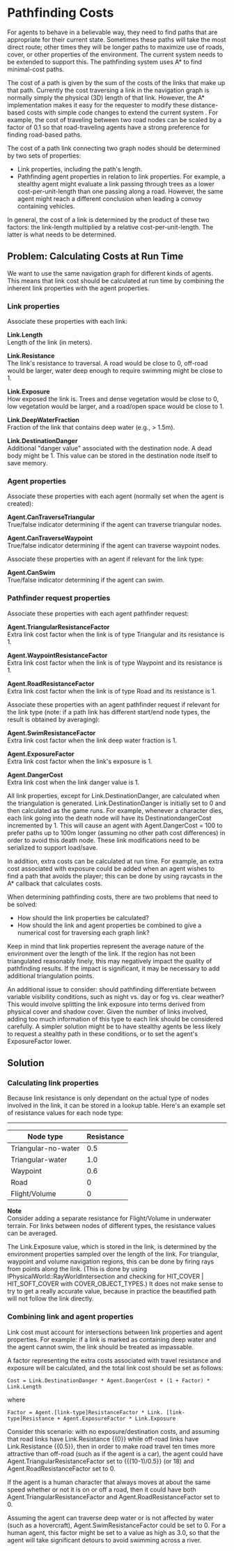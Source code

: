 # Pathfinding Costs<a name="ai-concepts-pathfinding-costs"></a>

For agents to behave in a believable way, they need to find paths that are appropriate for their current state\. Sometimes these paths will take the most direct route; other times they will be longer paths to maximize use of roads, cover, or other properties of the environment\. The current system needs to be extended to support this\. The pathfinding system uses A\* to find minimal\-cost paths\. 

The cost of a path is given by the sum of the costs of the links that make up that path\. Currently the cost traversing a link in the navigation graph is normally simply the physical \(3D\) length of that link\. However, the A\* implementation makes it easy for the requester to modify these distance\-based costs with simple code changes to extend the current system \. For example, the cost of traveling between two road nodes can be scaled by a factor of 0\.1 so that road\-traveling agents have a strong preference for finding road\-based paths\.

The cost of a path link connecting two graph nodes should be determined by two sets of properties: 
+ Link properties, including the path's length\.
+ Pathfinding agent properties in relation to link properties\. For example, a stealthy agent might evaluate a link passing through trees as a lower cost\-per\-unit\-length than one passing along a road\. However, the same agent might reach a different conclusion when leading a convoy containing vehicles\.

In general, the cost of a link is determined by the product of these two factors: the link\-length multiplied by a relative cost\-per\-unit\-length\. The latter is what needs to be determined\.

## Problem: Calculating Costs at Run Time<a name="ai-concepts-pathfinding-costs-problem"></a>

We want to use the same navigation graph for different kinds of agents\. This means that link cost should be calculated at run time by combining the inherent link properties with the agent properties\.

### Link properties<a name="ai-concepts-pathfinding-costs-problem-links"></a>

Associate these properties with each link:

**Link\.Length**  
Length of the link \(in meters\)\.

**Link\.Resistance**  
The link's resistance to traversal\. A road would be close to 0, off\-road would be larger, water deep enough to require swimming might be close to 1\.

**Link\.Exposure**  
How exposed the link is\. Trees and dense vegetation would be close to 0, low vegetation would be larger, and a road/open space would be close to 1\.

**Link\.DeepWaterFraction**  
Fraction of the link that contains deep water \(e\.g\., > 1\.5m\)\.

**Link\.DestinationDanger**  
Additional "danger value" associated with the destination node\. A dead body might be 1\. This value can be stored in the destination node itself to save memory\.

### Agent properties<a name="ai-concepts-pathfinding-costs-problem-agents"></a>

Associate these properties with each agent \(normally set when the agent is created\):

**Agent\.CanTraverseTriangular**  
True/false indicator determining if the agent can traverse triangular nodes\.

**Agent\.CanTraverseWaypoint**  
True/false indicator determining if the agent can traverse waypoint nodes\.

Associate these properties with an agent if relevant for the link type:

**Agent\.CanSwim**  
True/false indicator determining if the agent can swim\.

### Pathfinder request properties<a name="ai-concepts-pathfinding-costs-problem-path-request"></a>

Associate these properties with each agent pathfinder request: 

**Agent\.TriangularResistanceFactor**  
Extra link cost factor when the link is of type Triangular and its resistance is 1\.

**Agent\.WaypointResistanceFactor**  
Extra link cost factor when the link is of type Waypoint and its resistance is 1\.

**Agent\.RoadResistanceFactor**  
Extra link cost factor when the link is of type Road and its resistance is 1\.

Associate these properties with an agent pathfinder request if relevant for the link type \(note: if a path link has different start/end node types, the result is obtained by averaging\):

**Agent\.SwimResistanceFactor**  
Extra link cost factor when the link deep water fraction is 1\.

**Agent\.ExposureFactor**  
Extra link cost factor when the link's exposure is 1\.

**Agent\.DangerCost**  
Extra link cost when the link danger value is 1\.

All link properties, except for Link\.DestinationDanger, are calculated when the triangulation is generated\. Link\.DestinationDanger is initially set to 0 and then calculated as the game runs\. For example, whenever a character dies, each link going into the death node will have its DestinationdangerCost incremented by 1\. This will cause an agent with Agent\.DangerCost = 100 to prefer paths up to 100m longer \(assuming no other path cost differences\) in order to avoid this death node\. These link modifications need to be serialized to support load/save\. 

In addition, extra costs can be calculated at run time\. For example, an extra cost associated with exposure could be added when an agent wishes to find a path that avoids the player; this can be done by using raycasts in the A\* callback that calculates costs\.

When determining pathfinding costs, there are two problems that need to be solved: 
+ How should the link properties be calculated?
+ How should the link and agent properties be combined to give a numerical cost for traversing each graph link?

Keep in mind that link properties represent the average nature of the environment over the length of the link\. If the region has not been triangulated reasonably finely, this may negatively impact the quality of pathfinding results\. If the impact is significant, it may be necessary to add additional triangulation points\.

An additional issue to consider: should pathfinding differentiate between variable visibility conditions, such as night vs\. day or fog vs\. clear weather? This would involve splitting the link exposure into terms derived from physical cover and shadow cover\. Given the number of links involved, adding too much information of this type to each link should be considered carefully\. A simpler solution might be to have stealthy agents be less likely to request a stealthy path in these conditions, or to set the agent's ExposureFactor lower\. 

## Solution<a name="ai-concepts-pathfinding-costs-solution"></a>

### Calculating link properties<a name="ai-concepts-pathfinding-costs-solution-calculate-link-properties"></a>

Because link resistance is only dependant on the actual type of nodes involved in the link, it can be stored in a lookup table\. Here's an example set of resistance values for each node type: 


****  

| Node type | Resistance | 
| --- | --- | 
| Triangular\-no\-water  | 0\.5  | 
| Triangular\-water  | 1\.0  | 
| Waypoint | 0\.6 | 
| Road | 0 | 
| Flight/Volume | 0  | 

**Note**  
Consider adding a separate resistance for Flight/Volume in underwater terrain\.
For links between nodes of different types, the resistance values can be averaged\.

The Link\.Exposure value, which is stored in the link, is determined by the environment properties sampled over the length of the link\. For triangular, waypoint and volume navigation regions, this can be done by firing rays from points along the link\. \(This is done by using IPhysicalWorld::RayWorldIntersection and checking for HIT\_COVER \| HIT\_SOFT\_COVER with COVER\_OBJECT\_TYPES\.\) It does not make sense to try to get a really accurate value, because in practice the beautified path will not follow the link directly\.

### Combining link and agent properties<a name="ai-concepts-pathfinding-costs-solution-combining-link-properties"></a>

Link cost must account for intersections between link properties and agent properties\. For example: if a link is marked as containing deep water and the agent cannot swim, the link should be treated as impassable\.

A factor representing the extra costs associated with travel resistance and exposure will be calculated, and the total link cost should be set as follows: 

```
Cost = Link.DestinationDanger * Agent.DangerCost + (1 + Factor) * Link.Length 
```

where 

```
Factor = Agent.[link-type]ResistanceFactor * Link. [link-type]Resistance + Agent.ExposureFactor * Link.Exposure
```

Consider this scenario: with no exposure/destination costs, and assuming that road links have Link\.Resistance \{\{0\}\} while off\-road links have Link\.Resistance \{\{0\.5\}\}, then in order to make road travel ten times more attractive than off\-road \(such as if the agent is a car\), the agent could have Agent\.TriangularResistanceFactor set to \{\{\(10\-1\)/0\.5\}\} \(or 18\) and Agent\.RoadResistanceFactor set to 0\. 

If the agent is a human character that always moves at about the same speed whether or not it is on or off a road, then it could have both Agent\.TriangularResistanceFactor and Agent\.RoadResistanceFactor set to 0\. 

Assuming the agent can traverse deep water or is not affected by water \(such as a hovercraft\), Agent\.SwimResistanceFactor could be set to 0\. For a human agent, this factor might be set to a value as high as 3\.0, so that the agent will take significant detours to avoid swimming across a river\.
